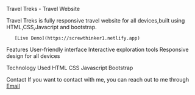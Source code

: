  Travel Treks - Travel Website

Travel Treks is fully responsive travel website for all devices,built using HTML,CSS,Javacript and bootstrap.

       [Live Demo](https://screwthinker1.netlify.app)

  Features
User-friendly interface
Interactive exploration tools
Responsive design for all devices

 Technology Used
HTML
CSS
Javascript
Bootstrap

Contact
If you want to contact with me, you can reach out to me through [Email](mailto:ayushhajrani03@gmail.com) 
